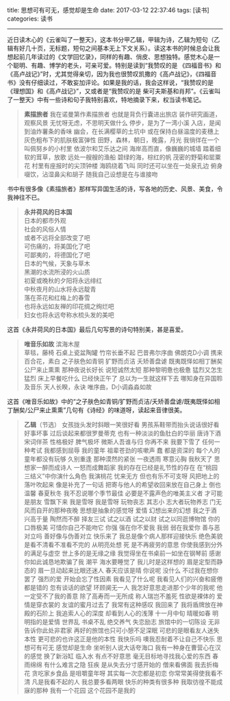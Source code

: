 title: 思想可有可无，感觉却是生命
date: 2017-03-12 22:37:46
tags: [读书]
categories: 读书

---

近日读木心的《云雀叫了一整天》，这本书分甲乙辑，甲辑为诗，乙辑为短句（乙辑有好几十页，无标题，短句之间基本无上下文关系）。读这本书的时候总会让我想起前几年读过的《文学回忆录》，同样的有趣、俏皮、思想独特。感觉木心是一个聪明、有趣、博学的老头，可亲可爱。特别是读到“我赞叹的是 《四福音书》和《高卢战记》”时，尤其觉得亲切，因为我也很赞叹凯撒的《高卢战记》，《四福音书》没有仔细读过，不敢妄加评论。如果是我的话，我会这样说，“我赞叹的是 《理想国》和《高卢战记》”，又或者是“我赞叹的是 柴可夫斯基和肖邦”。《云雀叫了一整天》中有一些诗和句子我特别喜欢，特地摘录下来，权当读书笔记。

<!--more-->

> **素描旅者**
> 我在诺曼第作素描旅者
> 也就是背负行囊进出旅店
> 装作研究画道，观察风景
> 无忧呀无虑，不思明天做什么
> 停步，是为了一湾小溪
> 入店，是闻到油炸薯条的香味
> 幽会，在长满樱草的土坑中
> 或在保持白昼温度的麦穗上
> 灰色粗布下的肌肤极富弹性
> 田野，森林，朝日，晚露，月光
> 我徜徉在一个叫佩努乡的小村里
> 依波尔和艾乐达之间
> 海岸高而直，像巍巍的城墙
> 踏着细软的茸草，放歌
> 远处一艘艘的渔船
> 碧绿的海，棕红的帆
> 茂密的野菊和罂粟花
> 村里有座报时的尖顶钟楼
> 海鸥绕着飞叫
> 同时还可以坐在一处泉孔边
> 俯身啜饮，沾湿鼻尖和胡子
> 随我自己设想是在与谁接吻

书中有很多像《素描旅者》那样写异国生活的诗，写各地的历史、风景、美食，令我神往不已。

>**永井荷风的日本国**  
>日本的都市外观  
> 社会的风俗人情  
> 或者不远将全部改变了吧  
> 可伤痛的，将美国化了吧  
> 可鄙夷的，将德国化了吧  
> 日本的气候，天象与草木  
> 黑潮的水流所浸的火山质  
> 初夏或晚秋的夕阳将永远绯红  
> 中秋夜月的山水将永远靛青  
> 落在茶花和红梅上的春雪  
> 也将永远如友禅的印花绸之绚烂吧  
> 妇女也将永远夸称水梳头发的美吧  

这首《永井荷风的日本国》最后几句写景的诗句特别美，甚是喜爱。

>**唯音乐如故**
>滨海木屋  
> 草毯，藤椅
> 石桌上瓷盆陶罐
> 竹帘长垂不起
> 巴昔弗尔序曲
> 佛朗克D小调
> 携来百合花，素白
> 之子肤色如青铜
> 犷野而贞洁
> 夭矫善盘谑
> 既夷既怿如相丁酬矣
> 公尸来止熏熏
> 那种夜说长好长
> 说短诚然太短
> 那种黎明惫也极惫
> 猛烈又怎生猛烈
> 床上早餐吃什么
> 已经快正午了
> 总以为一生就这样下去
> 哪知身在异国聆及音乐
> 天人长睽，永诀
> 唯序曲，D小调淼淼如故

这首《唯音乐如故》中的“之子肤色如青铜/犷野而贞洁/夭矫善盘谑/既夷既怿如相丁酬矣/公尸来止熏熏”几句有《诗经》的味道呀，读起来音律很美。

> **乙辑**（节选）
> 女孩拢头发时斜眼一笑很好看
> 男孩系鞋带而抬头说话很好看
> 好事坏事 过后谈起来都很罗曼蒂克
> 也有一种淡淡的鱼肚白的华丽
> 唐诗下酒 宋词伴茶
> 性格极好 脾气极坏 微斯人吾谁与归
> 你再不来 我要下雪了
> 任何一种考试 我都感到屈辱
> 我的童年 祖辈苍劲的咳嗽声
> 蠢 都是资深的
> 每个人的童年都没有玩够
> 久别重逢 那种漠然的紧张
> 一夜透雨 寒意沁胸 我秋天了
> 思想家一醉而成诗人 一怒而成舞蹈家
> 我的存在已经是礼节性的存在
> 在“桃园三结义”中你演什么角色 我演桃花
> 忧来无方 但也有乐不可支呀
> 风把地上的落叶吹起来 像是补充了一句话
> 把寄与他人的希望收回来放在自己身上 倒也温馨
> 春夏秋冬 我不忍说哪个季节最佳
> 必要是不露声色的唯美主义者 才可能是朋友
> 雪飘下来 我是雪呀 我是雪呀
> 玩物丧志 其志小 志大者玩物养志
> 门无风而自开的那种夜晚
> 思想是抽象的感觉呀
> 爱情 幻想出来的幻想
> 我之于酒 兴高于量 陶然而不醉
> 择友三试 试之以酒 试之以财 试之以同逛博物馆
> 你的口唇极美 可惜你自己不能吻它
> 你强 强在你不爱我 我弱 弱在我爱你
> 善与恶对立吗 善好像与伪善对立
> 快乐来了 我总是像个病人那样迎接快乐
> 绝色美貌是看不清看不准看不完的
> 从明亮处想 死 是不再疲劳的意思
> 你使我感到分外的满足与虚空
> 世上多的是无缘之缘
> 我觉得坐在书桌前一如坐在钢琴前
> 感谢你如此诚恳地欺骗了我
> 潮平 海水要睡觉了 我儿时是这样想的
> 眉是定型而静态的 眉一旦动起来比眼还迷人
> 春天应该是晴 你说呢
> 没什么 不过我在想你罢了
> 强烈的爱 开始会忘了性因素
> 我看见了什么呢 我看见人们的兴奋和疲倦都是错的
> 忽有谈话的欲望 环顾阒无一人
> 我怎好意思走进那个少年的我呢 他一定受不了我的善意
> 除了高寿而一无所成 称人瑞岂不羞死
> 性欲是裸体的 爱情是穿衣裳的
> 友谊的蜜月过去了 我常有这种感叹
> 我回来了 我将盾牌放在神殿的石阶上
> 我追索人心的深度 却看到人心的浅薄
> 十一月中旬 晴暖如春 明明指的是爱情
> 世界乱 书桌不乱
> 绝交养气 失恋励志
> 旅馆中的一切陈设 无非告诉你此处非君家
> 再好的旅馆也只可小憩不足深眠
> 可悲的是眼看友人迷失本性 更可悲的也许这正是他的本性
> 我快乐吗 噢我忍耐着不让自己不快乐
> 思想可有可无 感觉却是生命
> 坐听别人说大话夸海口 我有一种身在曹营心在汉的感觉
> 换了新浴缸 临入水 有点不好意思
> 毫无目标地寻找我心爱的东西
> 春雨绵绵 有什么难言之隐
> 狂疾 是从失去分寸感开始的
> 僧来看佛面 我去折梅花
> 贪吃家乡食品 是咀嚼童年呀
> 其实每一次恋都是初恋
> 你常常美得使我看不清
> 凡是我看不起的人 我总要多看两眼
> 快乐的种类有很多种 我取彷徨不能成寐的那种
> 我有一个花园 这个花园不是我的
